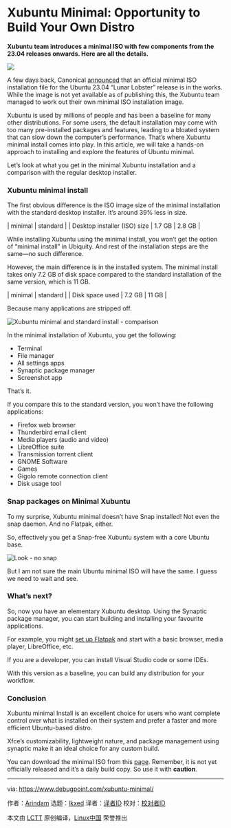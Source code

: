[#]: subject: "Xubuntu Minimal: Opportunity to Build Your Own Distro"
[#]: via: "https://www.debugpoint.com/xubuntu-minimal/"
[#]: author: "Arindam https://www.debugpoint.com/author/admin1/"
[#]: collector: "lkxed"
[#]: translator: " "
[#]: reviewer: " "
[#]: publisher: " "
[#]: url: " "

Xubuntu Minimal: Opportunity to Build Your Own Distro
======

**Xubuntu team introduces a minimal ISO with few components from the 23.04 releases onwards. Here are all the details.**

![][1]

A few days back, Canonical [announced][2] that an official minimal ISO installation file for the Ubuntu 23.04 “Lunar Lobster” release is in the works. While the image is not yet available as of publishing this, the Xubuntu team managed to work out their own minimal ISO installation image.

Xubuntu is used by millions of people and has been a baseline for many other distributions. For some users, the default installation may come with too many pre-installed packages and features, leading to a bloated system that can slow down the computer’s performance. That’s where Xubuntu minimal install comes into play. In this article, we will take a hands-on approach to installing and explore the features of Ubuntu minimal.

Let’s look at what you get in the minimal Xubuntu installation and a comparison with the regular desktop installer.

### Xubuntu minimal install

The first obvious difference is the ISO image size of the minimal installation with the standard desktop installer. It’s around 39% less in size.

| minimal | standard |
| Desktop installer (ISO) size | 1.7 GB | 2.8 GB |

While installing Xubuntu using the minimal install, you won’t get the option of “minimal install” in Ubiquity. And rest of the installation steps are the same—no such difference.

However, the main difference is in the installed system. The minimal install takes only 7.2 GB of disk space compared to the standard installation of the same version, which is 11 GB.

| minimal | standard |
| Disk space used | 7.2 GB | 11 GB |

Because many applications are stripped off.

![Xubuntu minimal and standard install - comparison][3]

In the minimal installation of Xubuntu, you get the following:

- Terminal
- File manager
- All settings apps
- Synaptic package manager
- Screenshot app

That’s it.

If you compare this to the standard version, you won’t have the following applications:

- Firefox web browser
- Thunderbird email client
- Media players (audio and video)
- LibreOffice suite
- Transmission torrent client
- GNOME Software
- Games
- Gigolo remote connection client
- Disk usage tool

### Snap packages on Minimal Xubuntu

To my surprise, Xubuntu minimal doesn’t have Snap installed! Not even the snap daemon. And no Flatpak, either.

So, effectively you get a Snap-free Xubuntu system with a core Ubuntu base.

![Look - no snap][4]

But I am not sure the main Ubuntu minimal ISO will have the same. I guess we need to wait and see.

### What’s next?

So, now you have an elementary Xubuntu desktop. Using the Synaptic package manager, you can start building and installing your favourite applications.

For example, you might [set up Flatpak][5] and start with a basic browser, media player, LibreOffice, etc.

If you are a developer, you can install Visual Studio code or some IDEs.

With this version as a baseline, you can build any distribution for your workflow.

### Conclusion

Xubuntu minimal Install is an excellent choice for users who want complete control over what is installed on their system and prefer a faster and more efficient Ubuntu-based distro.

Xfce’s customizability, lightweight nature, and package management using synaptic make it an ideal choice for any custom build.

You can download the minimal ISO from this [page][6]. Remember, it is not yet officially released and it’s a daily build copy. So use it with **caution**.

--------------------------------------------------------------------------------

via: https://www.debugpoint.com/xubuntu-minimal/

作者：[Arindam][a]
选题：[lkxed][b]
译者：[译者ID](https://github.com/译者ID)
校对：[校对者ID](https://github.com/校对者ID)

本文由 [LCTT](https://github.com/LCTT/TranslateProject) 原创编译，[Linux中国](https://linux.cn/) 荣誉推出

[a]: https://www.debugpoint.com/author/admin1/
[b]: https://github.com/lkxed/
[1]: https://www.debugpoint.com/wp-content/uploads/2023/03/xubuntu1.jpg
[2]: https://debugpointnews.com/ubuntu-mini-iso-announcement/
[3]: https://www.debugpoint.com/wp-content/uploads/2023/03/Xubuntu-minimal-and-standard-install-comparison.jpg
[4]: https://www.debugpoint.com/wp-content/uploads/2023/03/Look-no-snap.jpg
[5]: https://www.debugpoint.com/how-to-install-flatpak-apps-ubuntu-linux/
[6]: https://cdimage.ubuntu.com/xubuntu/daily-live/current/